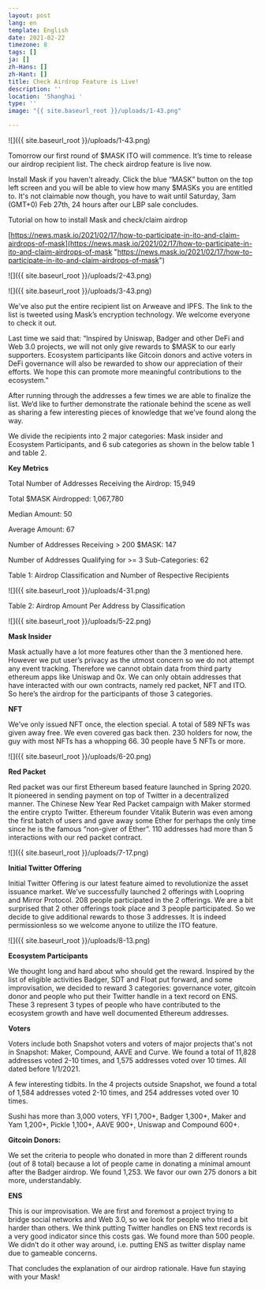 ```yaml
---
layout: post
lang: en
template: English
date: 2021-02-22
timezone: 8
tags: []
ja: []
zh-Hans: []
zh-Hant: []
title: Check Airdrop Feature is Live!
description: ''
location: 'Shanghai '
type: ''
image: "{{ site.baseurl_root }}/uploads/1-43.png"

---
```

![]({{ site.baseurl_root }}/uploads/1-43.png)

Tomorrow our first round of $MASK ITO will commence. It’s time to release our airdrop recipient list. The check airdrop feature is live now.

Install Mask if you haven't already. Click the blue “MASK” button on the top left screen and you will be able to view how many $MASKs you are entitled to. It's not claimable now though, you have to wait until Saturday, 3am (GMT+0) Feb 27th, 24 hours after our LBP sale concludes.

Tutorial on how to install Mask and check/claim airdrop

[https://news.mask.io/2021/02/17/how-to-participate-in-ito-and-claim-airdrops-of-mask](https://news.mask.io/2021/02/17/how-to-participate-in-ito-and-claim-airdrops-of-mask "https://news.mask.io/2021/02/17/how-to-participate-in-ito-and-claim-airdrops-of-mask")

![]({{ site.baseurl_root }}/uploads/2-43.png)

![]({{ site.baseurl_root }}/uploads/3-43.png)

We've also put the entire recipient list on Arweave and IPFS. The link to the list is tweeted using Mask’s encryption technology. We welcome everyone to check it out.

Last time we said that: “Inspired by Uniswap, Badger and other DeFi and Web 3.0 projects, we will not only give rewards to $MASK to our early supporters. Ecosystem participants like Gitcoin donors and active voters in DeFi governance will also be rewarded to show our appreciation of their efforts. We hope this can promote more meaningful contributions to the ecosystem.”

After running through the addresses a few times we are able to finalize the list. We‘d like to further demonstrate the rationale behind the scene as well as sharing a few interesting pieces of knowledge that we’ve found along the way.

We divide the recipients into 2 major categories: Mask insider and Ecosystem Participants, and 6 sub categories as shown in the below table 1 and table 2.

**Key Metrics**

Total Number of Addresses Receiving the Airdrop: 15,949

Total $MASK Airdropped: 1,067,780

Median Amount: 50

Average Amount: 67

Number of Addresses Receiving > 200 $MASK: 147

Number of Addresses Qualifying for >= 3 Sub-Categories: 62

Table 1: Airdrop Classification and Number of Respective Recipients

![]({{ site.baseurl_root }}/uploads/4-31.png)

Table 2: Airdrop Amount Per Address by Classification

![]({{ site.baseurl_root }}/uploads/5-22.png)

**Mask Insider**

Mask actually have a lot more features other than the 3 mentioned here. However we put user’s privacy as the utmost concern so we do not attempt any event tracking. Therefore we cannot obtain data from third party ethereum apps like Uniswap and 0x. We can only obtain addresses that have interacted with our own contracts, namely red packet, NFT and ITO. So here’s the airdrop for the participants of those 3 categories.

**NFT**

We’ve only issued NFT once, the election special. A total of 589 NFTs was given away free. We even covered gas back then. 230 holders for now, the guy with most NFTs has a whopping 66. 30 people have 5 NFTs or more.

![]({{ site.baseurl_root }}/uploads/6-20.png)

**Red Packet**

Red packet was our first Ethereum based feature launched in Spring 2020. It pioneered in sending payment on top of Twitter in a decentralized manner. The Chinese New Year Red Packet campaign with Maker stormed the entire crypto Twitter. Ethereum founder Vitalik Buterin was even among the first batch of users and gave away some Ether for perhaps the only time since he is the famous “non-giver of Ether”. 110 addresses had more than 5 interactions with our red packet contract.

![]({{ site.baseurl_root }}/uploads/7-17.png)

**Initial Twitter Offering**

Initial Twitter Offering is our latest feature aimed to revolutionize the asset issuance market. We’ve successfully launched 2 offerings with Loopring and Mirror Protocol. 208 people participated in the 2 offerings. We are a bit surprised that 2 other offerings took place and 3 people participated. So we decide to give additional rewards to those 3 addresses. It is indeed permissionless so we welcome anyone to utilize the ITO feature.

![]({{ site.baseurl_root }}/uploads/8-13.png)

**Ecosystem Participants**

We thought long and hard about who should get the reward. Inspired by the list of eligible activities Badger, SDT and Float put forward, and some improvisation, we decided to reward 3 categories: governance voter, gitcoin donor and people who put their Twitter handle in a text record on ENS. These 3 represent 3 types of people who have contributed to the ecosystem growth and have well documented Ethereum addresses.

**Voters**

Voters include both Snapshot voters and voters of major projects that's not in Snapshot: Maker, Compound, AAVE and Curve. We found a total of 11,828 addresses voted 2-10 times, and 1,575 addresses voted over 10 times. All dated before 1/1/2021.

A few interesting tidbits. In the 4 projects outside Snapshot, we found a total of 1,584 addresses voted 2-10 times, and 254 addresses voted over 10 times.

Sushi has more than 3,000 voters, YFI 1,700+, Badger 1,300+, Maker and Yam 1,200+, Pickle 1,100+, AAVE 900+, Uniswap and Compound 600+.

**Gitcoin Donors:**

We set the criteria to people who donated in more than 2 different rounds (out of 8 total) because a lot of people came in donating a minimal amount after the Badger airdrop. We found 1,253. We favor our own 275 donors a bit more, understandably.

**ENS**

This is our improvisation. We are first and foremost a project trying to bridge social networks and Web 3.0, so we look for people who tried a bit harder than others. We think putting Twitter handles on ENS text records is a very good indicator since this costs gas. We found more than 500 people. We didn’t do it other way around, i.e. putting ENS as twitter display name due to gameable concerns.

That concludes the explanation of our airdrop rationale. Have fun staying with your Mask!